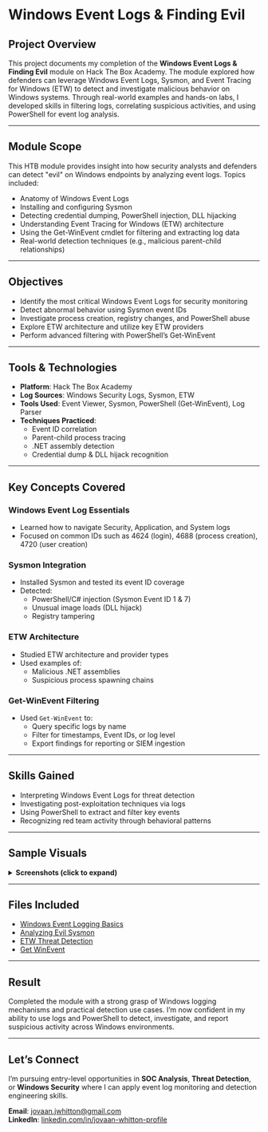 # Windows Event Logs & Finding Evil

## Project Overview
This project documents my completion of the **Windows Event Logs & Finding Evil** module on Hack The Box Academy. The module explored how defenders can leverage Windows Event Logs, Sysmon, and Event Tracing for Windows (ETW) to detect and investigate malicious behavior on Windows systems. Through real-world examples and hands-on labs, I developed skills in filtering logs, correlating suspicious activities, and using PowerShell for event log analysis.

---

## Module Scope 
This HTB module provides insight into how security analysts and defenders can detect "evil" on Windows endpoints by analyzing event logs. Topics included:

- Anatomy of Windows Event Logs
- Installing and configuring Sysmon
- Detecting credential dumping, PowerShell injection, DLL hijacking
- Understanding Event Tracing for Windows (ETW) architecture
- Using the Get-WinEvent cmdlet for filtering and extracting log data
- Real-world detection techniques (e.g., malicious parent-child relationships)

---

## Objectives
- Identify the most critical Windows Event Logs for security monitoring
- Detect abnormal behavior using Sysmon event IDs
- Investigate process creation, registry changes, and PowerShell abuse
- Explore ETW architecture and utilize key ETW providers
- Perform advanced filtering with PowerShell’s Get-WinEvent

---

## Tools & Technologies
- **Platform**: Hack The Box Academy
- **Log Sources**: Windows Security Logs, Sysmon, ETW
- **Tools Used**: Event Viewer, Sysmon, PowerShell (Get-WinEvent), Log Parser
- **Techniques Practiced**:
  - Event ID correlation
  - Parent-child process tracing
  - .NET assembly detection
  - Credential dump & DLL hijack recognition

---

## Key Concepts Covered

### Windows Event Log Essentials
- Learned how to navigate Security, Application, and System logs
- Focused on common IDs such as 4624 (login), 4688 (process creation), 4720 (user creation)

### Sysmon Integration
- Installed Sysmon and tested its event ID coverage
- Detected:
  - PowerShell/C# injection (Sysmon Event ID 1 & 7)
  - Unusual image loads (DLL hijack)
  - Registry tampering

### ETW Architecture
- Studied ETW architecture and provider types
- Used examples of:
  - Malicious .NET assemblies
  - Suspicious process spawning chains

### Get-WinEvent Filtering
- Used `Get-WinEvent` to:
  - Query specific logs by name
  - Filter for timestamps, Event IDs, or log level
  - Export findings for reporting or SIEM ingestion

---

## Skills Gained
- Interpreting Windows Event Logs for threat detection
- Investigating post-exploitation techniques via logs
- Using PowerShell to extract and filter key events
- Recognizing red team activity through behavioral patterns

---

## Sample Visuals
<details>
<summary><strong>Screenshots (click to expand)</strong></summary>

*Coming soon: Event Viewer breakdowns, Sysmon output, Get-WinEvent queries.*

</details>

---

## Files Included

- [Windows Event Logging Basics](/Docs/Windows-Event-Logging-Basics.md)
- [Analyzing Evil Sysmon](/Docs/Analyzing-Evil-Sysmon.md)
- [ETW Threat Detection](/Docs/ETW-Threat-Detection.md)
- [Get WinEvent](/Docs/Get-WinEvent.md)


---

## Result
Completed the module with a strong grasp of Windows logging mechanisms and practical detection use cases. I’m now confident in my ability to use logs and PowerShell to detect, investigate, and report suspicious activity across Windows environments.

---

## Let’s Connect
I’m pursuing entry-level opportunities in **SOC Analysis**, **Threat Detection**, or **Windows Security** where I can apply event log monitoring and detection engineering skills.

**Email**: jovaan.jwhitton@gmail.com  
**LinkedIn**: [linkedin.com/in/jovaan-whitton-profile](https://linkedin.com/in/jovaan-whitton-profile)


